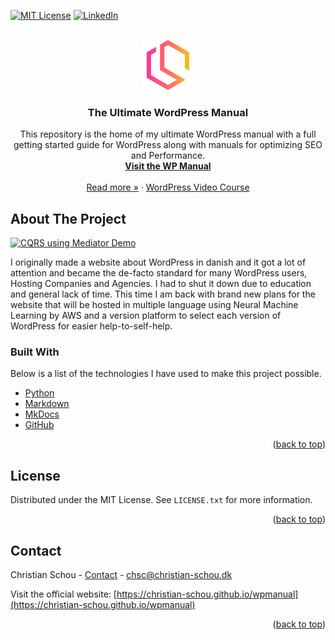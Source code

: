 [![MIT License][license-shield]][license-url]
[![LinkedIn][linkedin-shield]][linkedin-url]



<!-- PROJECT LOGO -->
<br />
<div align="center">
  <a href="https://christian-schou.dk/">
    <img src="images/logo.png" alt="Logo" width="80" height="80">
  </a>

  <h3 align="center">The Ultimate WordPress Manual</h3>

  <p align="center">
    This repository is the home of my ultimate WordPress manual with a full getting started guide for WordPress along with manuals for optimizing SEO and Performance.
    <br />
    <a href="https://christian-schou.github.io/wpmanual"><strong>Visit the WP Manual</strong></a>
    <br />
    <br />
    <a href="https://christian-schou.dk/contact">Read more »</a>
    ·
    <a href="#">WordPress Video Course</a>
  </p>
</div>

<!-- ABOUT THE PROJECT -->
## About The Project

[![CQRS using Mediator Demo][product-screenshot]](https://christian-schou.dk/how-to-implement-cqrs-with-mediatr-in-asp-net/m)

I originally made a website about WordPress in danish and it got a lot of attention and became the de-facto standard for many WordPress users, Hosting Companies and Agencies. I had to shut it down due to education and general lack of time. This time I am back with brand new plans for the website that will be hosted in multiple language using Neural Machine Learning by AWS and a version platform to select each version of WordPress for easier help-to-self-help.

### Built With

Below is a list of the technologies I have used to make this project possible.

* [Python](https://www.python.org/)
* [Markdown](https://en.wikipedia.org/wiki/Markdown)
* [MkDocs](https://www.mkdocs.org/)
* [GitHub](https://github.com/)

<p align="right">(<a href="#top">back to top</a>)</p>

<!-- LICENSE -->
## License

Distributed under the MIT License. See `LICENSE.txt` for more information.

<p align="right">(<a href="#top">back to top</a>)</p>

<!-- CONTACT -->
## Contact

Christian Schou - [Contact](https://christian-schou.dk/contact) - chsc@christian-schou.dk

Visit the official website: [https://christian-schou.github.io/wpmanual](https://christian-schou.github.io/wpmanual)

<p align="right">(<a href="#top">back to top</a>)</p>

[license-shield]: https://img.shields.io/github/license/othneildrew/Best-README-Template.svg?style=for-the-badge
[license-url]: https://github.com/othneildrew/Best-README-Template/blob/master/LICENSE.txt
[linkedin-shield]: https://img.shields.io/badge/-LinkedIn-black.svg?style=for-the-badge&logo=linkedin&colorB=555
[linkedin-url]: https://www.linkedin.com/in/chrschou1996/?lipi=urn%3Ali%3Apage%3Ad_flagship3_feed%3BH%2BfuudfrTJ2JlAS15tlEiw%3D%3D
[product-screenshot]: images/featured-image.png
